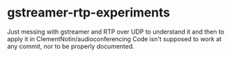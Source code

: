 gstreamer-rtp-experiments
=========================

Just messing with gstreamer and RTP over UDP to understand it and then to apply it in ClementNotin/audioconferencing
Code isn't supposed to work at any commit, nor to be properly documented.
